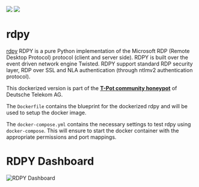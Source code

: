 [![](https://images.microbadger.com/badges/version/dtagdevsec/rdpy:1804.svg)](https://microbadger.com/images/dtagdevsec/rdpy:1804 "Get your own version badge on microbadger.com") [![](https://images.microbadger.com/badges/image/dtagdevsec/rdpy:1804.svg)](https://microbadger.com/images/dtagdevsec/rdpy:1804 "Get your own image badge on microbadger.com")

# rdpy

[rdpy](https://github.com/citronneur/rdpy) RDPY is a pure Python implementation of the Microsoft RDP (Remote Desktop Protocol) protocol (client and server side). RDPY is built over the event driven network engine Twisted. RDPY support standard RDP security layer, RDP over SSL and NLA authentication (through ntlmv2 authentication protocol).

This dockerized version is part of the **[T-Pot community honeypot](http://dtag-dev-sec.github.io/)** of Deutsche Telekom AG.

The `Dockerfile` contains the blueprint for the dockerized rdpy and will be used to setup the docker image.  

The `docker-compose.yml` contains the necessary settings to test rdpy using `docker-compose`. This will ensure to start the docker container with the appropriate permissions and port mappings.

# RDPY Dashboard

![RDPY Dashboard](https://raw.githubusercontent.com/dtag-dev-sec/tpotce/master/docker/rdpy/doc/dashboard.png)
